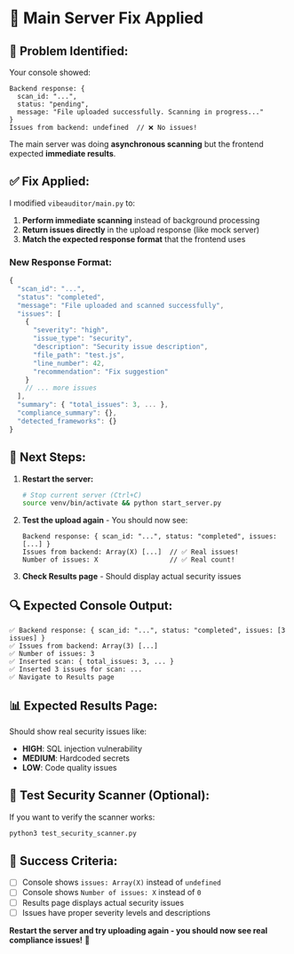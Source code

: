 # 🔧 Main Server Fix Applied

## 🎯 **Problem Identified:**

Your console showed:
```
Backend response: { 
  scan_id: "...", 
  status: "pending", 
  message: "File uploaded successfully. Scanning in progress..." 
}
Issues from backend: undefined  // ❌ No issues!
```

The main server was doing **asynchronous scanning** but the frontend expected **immediate results**.

## ✅ **Fix Applied:**

I modified `vibeauditor/main.py` to:

1. **Perform immediate scanning** instead of background processing
2. **Return issues directly** in the upload response (like mock server)
3. **Match the expected response format** that the frontend uses

### **New Response Format:**
```javascript
{
  "scan_id": "...",
  "status": "completed",
  "message": "File uploaded and scanned successfully",
  "issues": [
    {
      "severity": "high",
      "issue_type": "security", 
      "description": "Security issue description",
      "file_path": "test.js",
      "line_number": 42,
      "recommendation": "Fix suggestion"
    }
    // ... more issues
  ],
  "summary": { "total_issues": 3, ... },
  "compliance_summary": {},
  "detected_frameworks": {}
}
```

## 🚀 **Next Steps:**

1. **Restart the server:**
   ```bash
   # Stop current server (Ctrl+C)
   source venv/bin/activate && python start_server.py
   ```

2. **Test the upload again** - You should now see:
   ```
   Backend response: { scan_id: "...", status: "completed", issues: [...] }
   Issues from backend: Array(X) [...]  // ✅ Real issues!
   Number of issues: X                  // ✅ Real count!
   ```

3. **Check Results page** - Should display actual security issues

## 🔍 **Expected Console Output:**

```
✅ Backend response: { scan_id: "...", status: "completed", issues: [3 issues] }
✅ Issues from backend: Array(3) [...]
✅ Number of issues: 3
✅ Inserted scan: { total_issues: 3, ... }
✅ Inserted 3 issues for scan: ...
✅ Navigate to Results page
```

## 📊 **Expected Results Page:**

Should show real security issues like:
- **HIGH**: SQL injection vulnerability
- **MEDIUM**: Hardcoded secrets
- **LOW**: Code quality issues

## 🧪 **Test Security Scanner (Optional):**

If you want to verify the scanner works:
```bash
python3 test_security_scanner.py
```

## 🎉 **Success Criteria:**

- [ ] Console shows `issues: Array(X)` instead of `undefined`
- [ ] Console shows `Number of issues: X` instead of `0`
- [ ] Results page displays actual security issues
- [ ] Issues have proper severity levels and descriptions

**Restart the server and try uploading again - you should now see real compliance issues!** 🎯